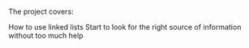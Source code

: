 The project covers:

How to use linked lists
Start to look for the right source of information without too much help